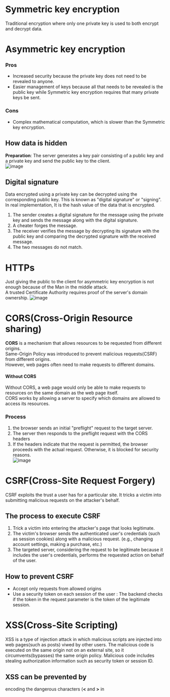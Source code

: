 # Symmetric key encryption
Traditional encryption where only one private key is used to both encrypt and decrypt data.

# Asymmetric key encryption
### Pros
- Increased security because the private key does not need to be revealed to anyone.
- Easier management of keys because all that needs to be revealed is the public key while Symmetric key encryption requires that many private keys be sent.
### Cons
- Complex mathematical computation, which is slower than the Symmetric key encryption.
## How data is hidden
**Preparation**: The server generates a key pair consisting of a public key and a private key and send the public key to the client.<br>
![image](https://user-images.githubusercontent.com/67142421/222992037-5f45d95f-5a57-4a36-af02-6b1850d03899.png)

## Digital signature
Data encrypted using a private key can be decrypted using the corresponding public key. This is known as "digital signature" or "signing".<br>
In real implementation, It is the hash value of the data that is encrypted.
1. The sender creates a digital signature for the message using the private key and sends the message along with the digital signature.
2. A cheater forges the message.
3. The receiver verifies the message by decrypting its signature with the public key and comparing the decrypted signature with the received message.
4. The two messages do not match.

# HTTPs
Just giving the public to the client for asymmetric key encryption is not enough because of the Man in the middle attack.<br>
A trusted Certificate Authority requires proof of the server's domain ownership.
![image](https://github.com/vacu9708/Fundamental-knowledge/assets/67142421/2801946a-5c97-45ca-a9fd-d7d8d3219369)


# CORS(Cross-Origin Resource sharing)
**CORS** is a mechanism that allows resources to be requested from different origins.<br>
Same-Origin Policy was introduced to prevent malicious requests(CSRF) from different origins.<br>
However, web pages often need to make requests to different domains.<br>
#### Without CORS
Without CORS, a web page would only be able to make requests to resources on the same domain as the web page itself.<br>
CORS works by allowing a server to specify which domains are allowed to access its resources.<br>

### Process
1. the browser sends an initial "preflight" request to the target server.
2. The server then responds to the preflight request with the CORS headers
3. If the headers indicate that the request is permitted, the browser proceeds with the actual request. Otherwise, it is blocked for security reasons.<br>
![image](https://user-images.githubusercontent.com/67142421/183492714-17a6d283-1c28-4377-9a5b-0b3de112ec1a.png)

# CSRF(Cross-Site Request Forgery)
CSRF exploits the trust a user has for a particular site. It tricks a victim into submitting malicious requests on the attacker's behalf.
## The process to execute CSRF
1. Trick a victim into entering the attacker's page that looks legitimate.
2. The victim's browser sends the authenticated user's credentials (such as session cookies) along with a malicious request. (e.g., changing account settings, making a purchase, etc.)
3. The targeted server, considering the request to be legitimate because it includes the user's credentials, performs the requested action on behalf of the user.
## How to prevent CSRF
- Accept only requests from allowed origins
- Use a security token on each session of the user : The backend checks if the token in the request parameter is the token of the legitimate session.

# XSS(Cross-Site Scripting)
XSS is a type of injection attack in which malicious scripts are injected into web pages(such as posts) viwed by other users. The malicious code is executed on the same origin not on an external site, so it circumvents(bypasses) the same origin policy. Malicious code includes stealing authorization information such as security token or session ID.
## XSS can be prevented by
encoding the dangerous characters (**<** and **>** in <script>) in the data that a web page receives to prevent the data from being interpreted in any malicious way

>Both CSRF and XSS allow an attacker to masquerade as a victim user, to carry out any actions that the user is able to perform.<br>

# SQL injection
An SQL injection is to inject malicious SQL statements into an input to gain unauthorized access to database.

